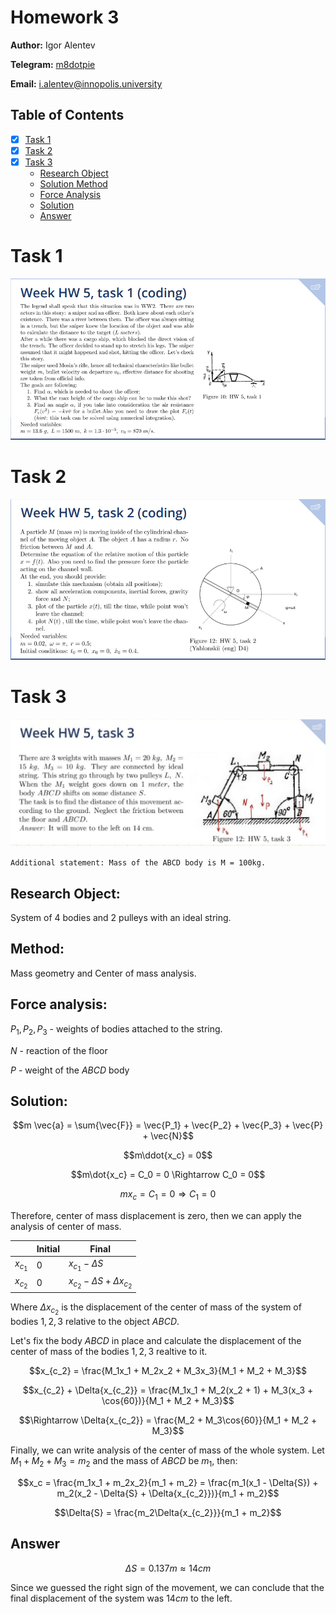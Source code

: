 # Homework 3

**Author:** Igor Alentev

**Telegram:** [m8dotpie](https://t.me/m8dotpie)

**Email:** i.alentev@innopolis.university

## Table of Contents
- [x] [Task 1](#task-1)
- [x] [Task 2](#task-2)
- [x] [Task 3](#task-3)
  - [Research Object](#3.ro) 
  - [Solution Method](#3.me)
  - [Force Analysis](#3.fa)
  - [Solution](#3.s)
  - [Answer](#3.a)


# Task 1

![](assets/state1.PNG)

# Task 2

![](assets/state2.PNG)

# Task 3

![](assets/state3.jpg)

`Additional statement: Mass of the ABCD body is M = 100kg.`

## Research Object: <a id='3.ro'></a>
System of 4 bodies and 2 pulleys with an ideal string.

## Method: <a id='3.me'></a>
Mass geometry and Center of mass analysis.

## Force analysis: <a id='3.fa'></a>

$P_1, P_2, P_3$ - weights of bodies attached to the string.

$N$ - reaction of the floor

$P$ - weight of the $ABCD$ body

## Solution: <a id='3.s'></a>

$$m \vec{a} = \sum{\vec{F}} = \vec{P_1} + \vec{P_2} + \vec{P_3} + \vec{P} + \vec{N}$$

$$m\ddot{x_c} = 0$$

$$m\dot{x_c} = C_0 = 0 \Rightarrow C_0 = 0$$

$$mx_c = C_1 = 0 \Rightarrow C_1 = 0$$

Therefore, center of mass displacement is zero, then we can apply the analysis of center of mass.

|     | Initial | Final |
|-----|---------|-------|
| $x_{c_1}$ | 0       |  $x_{c_1} - \Delta{S}$ |
| $x_{c_2}$ | 0       |  $x_{c_2} - \Delta{S} + \Delta{x_{c_2}}$ |

Where $\Delta{x_{c_2}}$ is the displacement of the center of mass of the system of bodies $1, 2, 3$ relative to the object $ABCD$.

Let's fix the body $ABCD$ in place and calculate the displacement of the center of mass of the bodies $1, 2, 3$ realtive to it.

$$x_{c_2} = \frac{M_1x_1 + M_2x_2 + M_3x_3}{M_1 + M_2 + M_3}$$

$$x_{c_2} + \Delta{x_{c_2}} = \frac{M_1x_1 + M_2(x_2 + 1) + M_3(x_3 + \cos{60})}{M_1 + M_2 + M_3}$$

$$\Rightarrow \Delta{x_{c_2}} = \frac{M_2 + M_3\cos{60}}{M_1 + M_2 + M_3}$$

Finally, we can write analysis of the center of mass of the whole system. Let $M_1 + M_2 + M_3 = m_2$ and the mass of $ABCD$ be $m_1$, then:

$$x_c = \frac{m_1x_1 + m_2x_2}{m_1 + m_2} = \frac{m_1(x_1 - \Delta{S}) + m_2(x_2 - \Delta{S} + \Delta{x_{c_2}})}{m_1 + m_2}$$

$$\Delta{S} = \frac{m_2\Delta{x_{c_2}}}{m_1 + m_2}$$

## Answer <a id='3.a'></a>

$$\Delta{S} = 0.137m \approx 14cm$$

Since we guessed the right sign of the movement, we can conclude that the final displacement of the system was $14cm$ to the left.



